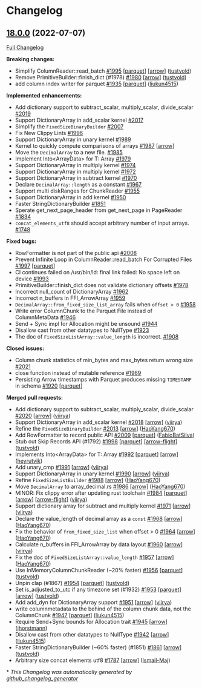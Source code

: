 <!---
  Licensed to the Apache Software Foundation (ASF) under one
  or more contributor license agreements.  See the NOTICE file
  distributed with this work for additional information
  regarding copyright ownership.  The ASF licenses this file
  to you under the Apache License, Version 2.0 (the
  "License"); you may not use this file except in compliance
  with the License.  You may obtain a copy of the License at

    http://www.apache.org/licenses/LICENSE-2.0

  Unless required by applicable law or agreed to in writing,
  software distributed under the License is distributed on an
  "AS IS" BASIS, WITHOUT WARRANTIES OR CONDITIONS OF ANY
  KIND, either express or implied.  See the License for the
  specific language governing permissions and limitations
  under the License.
-->

# Changelog

## [18.0.0](https://github.com/apache/arrow-rs/tree/18.0.0) (2022-07-07)

[Full Changelog](https://github.com/apache/arrow-rs/compare/17.0.0...18.0.0)

**Breaking changes:**

- Simplify ColumnReader::read\_batch [\#1995](https://github.com/apache/arrow-rs/pull/1995) [[parquet](https://github.com/apache/arrow-rs/labels/parquet)] [[arrow](https://github.com/apache/arrow-rs/labels/arrow)] ([tustvold](https://github.com/tustvold))
- Remove PrimitiveBuilder::finish\_dict \(\#1978\) [\#1980](https://github.com/apache/arrow-rs/pull/1980) [[arrow](https://github.com/apache/arrow-rs/labels/arrow)] ([tustvold](https://github.com/tustvold))
- add column index writer for parquet [\#1935](https://github.com/apache/arrow-rs/pull/1935) [[parquet](https://github.com/apache/arrow-rs/labels/parquet)] ([liukun4515](https://github.com/liukun4515))

**Implemented enhancements:**

- Add dictionary support to subtract\_scalar, multiply\_scalar, divide\_scalar [\#2019](https://github.com/apache/arrow-rs/issues/2019)
- Support DictionaryArray in add\_scalar kernel [\#2017](https://github.com/apache/arrow-rs/issues/2017)
- Simplify the `FixedSizeBinaryBuilder` [\#2007](https://github.com/apache/arrow-rs/issues/2007)
- Fix New Clippy Lints [\#1996](https://github.com/apache/arrow-rs/issues/1996)
-  Support DictionaryArray in unary kernel [\#1989](https://github.com/apache/arrow-rs/issues/1989)
- Kernel to quickly compute comparisons of arrays [\#1987](https://github.com/apache/arrow-rs/issues/1987) [[arrow](https://github.com/apache/arrow-rs/labels/arrow)]
- Move the `DecimalArray` to a new file. [\#1985](https://github.com/apache/arrow-rs/issues/1985)
- Implement Into\<ArrayData\> for T: Array [\#1979](https://github.com/apache/arrow-rs/issues/1979)
-  Support DictionaryArray in multiply kernel [\#1974](https://github.com/apache/arrow-rs/issues/1974)
-  Support DictionaryArray in multiply kernel [\#1972](https://github.com/apache/arrow-rs/issues/1972)
- Support DictionaryArray in subtract kernel [\#1970](https://github.com/apache/arrow-rs/issues/1970)
- Declare `DecimalArray::length` as a constant [\#1967](https://github.com/apache/arrow-rs/issues/1967)
- Support multi diskRanges for ChunkReader [\#1955](https://github.com/apache/arrow-rs/issues/1955)
- Support DictionaryArray in add kernel [\#1950](https://github.com/apache/arrow-rs/issues/1950)
- Faster StringDictionaryBuilder [\#1851](https://github.com/apache/arrow-rs/issues/1851)
- Sperate get\_next\_page\_header from get\_next\_page in PageReader [\#1834](https://github.com/apache/arrow-rs/issues/1834)
- `concat_elements_utf8` should accept arbitrary number of input arrays.  [\#1748](https://github.com/apache/arrow-rs/issues/1748)

**Fixed bugs:**

- RowFormatter is not part of the public api [\#2008](https://github.com/apache/arrow-rs/issues/2008)
- Prevent Infinite Loop in ColumnReader::read\_batch For Corrupted Files [\#1997](https://github.com/apache/arrow-rs/issues/1997) [[parquet](https://github.com/apache/arrow-rs/labels/parquet)]
- CI continues failed on /usr/bin/ld: final link failed: No space left on device [\#1993](https://github.com/apache/arrow-rs/issues/1993)
- PrimitiveBuilder::finish\_dict does not validate dictionary offsets [\#1978](https://github.com/apache/arrow-rs/issues/1978)
- Incorrect null\_count of DictionaryArray [\#1962](https://github.com/apache/arrow-rs/issues/1962)
- Incorrect n\_buffers in FFI\_ArrowArray [\#1959](https://github.com/apache/arrow-rs/issues/1959)
- `DecimalArray::from_fixed_size_list_array` fails when `offset > 0` [\#1958](https://github.com/apache/arrow-rs/issues/1958)
- Write error ColumnChunk to the Parquet File instead of ColumnMetaData [\#1946](https://github.com/apache/arrow-rs/issues/1946)
- Send + Sync impl for Allocation might be unsound [\#1944](https://github.com/apache/arrow-rs/issues/1944)
- Disallow cast from other datatypes to NullType [\#1923](https://github.com/apache/arrow-rs/issues/1923)
- The doc of `FixedSizeListArray::value_length` is incorrect. [\#1908](https://github.com/apache/arrow-rs/issues/1908)

**Closed issues:**

- Column chunk statistics of min\_bytes and  max\_bytes return wrong size [\#2021](https://github.com/apache/arrow-rs/issues/2021)
- close function instead of mutable reference [\#1969](https://github.com/apache/arrow-rs/issues/1969)
- Persisting Arrow timestamps with Parquet produces missing `TIMESTAMP` in schema [\#1920](https://github.com/apache/arrow-rs/issues/1920) [[parquet](https://github.com/apache/arrow-rs/labels/parquet)]

**Merged pull requests:**

- Add dictionary support to subtract\_scalar, multiply\_scalar, divide\_scalar [\#2020](https://github.com/apache/arrow-rs/pull/2020) [[arrow](https://github.com/apache/arrow-rs/labels/arrow)] ([viirya](https://github.com/viirya))
- Support DictionaryArray in add\_scalar kernel [\#2018](https://github.com/apache/arrow-rs/pull/2018) [[arrow](https://github.com/apache/arrow-rs/labels/arrow)] ([viirya](https://github.com/viirya))
- Refine the `FixedSizeBinaryBuilder` [\#2013](https://github.com/apache/arrow-rs/pull/2013) [[arrow](https://github.com/apache/arrow-rs/labels/arrow)] ([HaoYang670](https://github.com/HaoYang670))
- Add RowFormatter to record public API [\#2009](https://github.com/apache/arrow-rs/pull/2009) [[parquet](https://github.com/apache/arrow-rs/labels/parquet)] ([FabioBatSilva](https://github.com/FabioBatSilva))
- Stub out Skip Records API \(\#1792\) [\#1998](https://github.com/apache/arrow-rs/pull/1998) [[parquet](https://github.com/apache/arrow-rs/labels/parquet)] [[arrow-flight](https://github.com/apache/arrow-rs/labels/arrow-flight)] ([tustvold](https://github.com/tustvold))
- Implements Into\<ArrayData\> for T: Array [\#1992](https://github.com/apache/arrow-rs/pull/1992) [[parquet](https://github.com/apache/arrow-rs/labels/parquet)] [[arrow](https://github.com/apache/arrow-rs/labels/arrow)] ([heyrutvik](https://github.com/heyrutvik))
- Add unary\_cmp [\#1991](https://github.com/apache/arrow-rs/pull/1991) [[arrow](https://github.com/apache/arrow-rs/labels/arrow)] ([viirya](https://github.com/viirya))
- Support DictionaryArray in unary kernel [\#1990](https://github.com/apache/arrow-rs/pull/1990) [[arrow](https://github.com/apache/arrow-rs/labels/arrow)] ([viirya](https://github.com/viirya))
- Refine `FixedSizeListBuilder` [\#1988](https://github.com/apache/arrow-rs/pull/1988) [[arrow](https://github.com/apache/arrow-rs/labels/arrow)] ([HaoYang670](https://github.com/HaoYang670))
- Move `DecimalArray` to array\_decimal.rs [\#1986](https://github.com/apache/arrow-rs/pull/1986) [[arrow](https://github.com/apache/arrow-rs/labels/arrow)] ([HaoYang670](https://github.com/HaoYang670))
- MINOR: Fix clippy error after updating rust toolchain [\#1984](https://github.com/apache/arrow-rs/pull/1984) [[parquet](https://github.com/apache/arrow-rs/labels/parquet)] [[arrow](https://github.com/apache/arrow-rs/labels/arrow)] [[arrow-flight](https://github.com/apache/arrow-rs/labels/arrow-flight)] ([viirya](https://github.com/viirya))
- Support dictionary array for subtract and multiply kernel [\#1971](https://github.com/apache/arrow-rs/pull/1971) [[arrow](https://github.com/apache/arrow-rs/labels/arrow)] ([viirya](https://github.com/viirya))
- Declare the value\_length of decimal array as a `const` [\#1968](https://github.com/apache/arrow-rs/pull/1968) [[arrow](https://github.com/apache/arrow-rs/labels/arrow)] ([HaoYang670](https://github.com/HaoYang670))
- Fix the behavior of `from_fixed_size_list` when offset \> 0 [\#1964](https://github.com/apache/arrow-rs/pull/1964) [[arrow](https://github.com/apache/arrow-rs/labels/arrow)] ([HaoYang670](https://github.com/HaoYang670))
- Calculate n\_buffers in FFI\_ArrowArray by data layout [\#1960](https://github.com/apache/arrow-rs/pull/1960) [[arrow](https://github.com/apache/arrow-rs/labels/arrow)] ([viirya](https://github.com/viirya))
- Fix the doc of `FixedSizeListArray::value_length` [\#1957](https://github.com/apache/arrow-rs/pull/1957) [[arrow](https://github.com/apache/arrow-rs/labels/arrow)] ([HaoYang670](https://github.com/HaoYang670))
- Use InMemoryColumnChunkReader \(~20% faster\) [\#1956](https://github.com/apache/arrow-rs/pull/1956) [[parquet](https://github.com/apache/arrow-rs/labels/parquet)] ([tustvold](https://github.com/tustvold))
- Unpin clap \(\#1867\) [\#1954](https://github.com/apache/arrow-rs/pull/1954) [[parquet](https://github.com/apache/arrow-rs/labels/parquet)] ([tustvold](https://github.com/tustvold))
- Set is\_adjusted\_to\_utc if any timezone set \(\#1932\) [\#1953](https://github.com/apache/arrow-rs/pull/1953) [[parquet](https://github.com/apache/arrow-rs/labels/parquet)] [[arrow](https://github.com/apache/arrow-rs/labels/arrow)] ([tustvold](https://github.com/tustvold))
- Add add\_dyn for DictionaryArray support [\#1951](https://github.com/apache/arrow-rs/pull/1951) [[arrow](https://github.com/apache/arrow-rs/labels/arrow)] ([viirya](https://github.com/viirya))
- write columnmetadata to the behind of the column chunk data, not the ColumnChunk [\#1947](https://github.com/apache/arrow-rs/pull/1947) [[parquet](https://github.com/apache/arrow-rs/labels/parquet)] ([liukun4515](https://github.com/liukun4515))
- Require Send+Sync bounds for Allocation trait [\#1945](https://github.com/apache/arrow-rs/pull/1945) [[arrow](https://github.com/apache/arrow-rs/labels/arrow)] ([jhorstmann](https://github.com/jhorstmann))
- Disallow cast from other datatypes to NullType [\#1942](https://github.com/apache/arrow-rs/pull/1942) [[arrow](https://github.com/apache/arrow-rs/labels/arrow)] ([liukun4515](https://github.com/liukun4515))
-  Faster StringDictionaryBuilder \(~60% faster\) \(\#1851\)  [\#1861](https://github.com/apache/arrow-rs/pull/1861) [[arrow](https://github.com/apache/arrow-rs/labels/arrow)] ([tustvold](https://github.com/tustvold))
- Arbitrary size concat elements utf8 [\#1787](https://github.com/apache/arrow-rs/pull/1787) [[arrow](https://github.com/apache/arrow-rs/labels/arrow)] ([Ismail-Maj](https://github.com/Ismail-Maj))



\* *This Changelog was automatically generated by [github_changelog_generator](https://github.com/github-changelog-generator/github-changelog-generator)*
